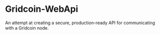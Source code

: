 # Gridcoin-WebApi

An attempt at creating a secure, production-ready API for communicating with a Gridcoin node.
